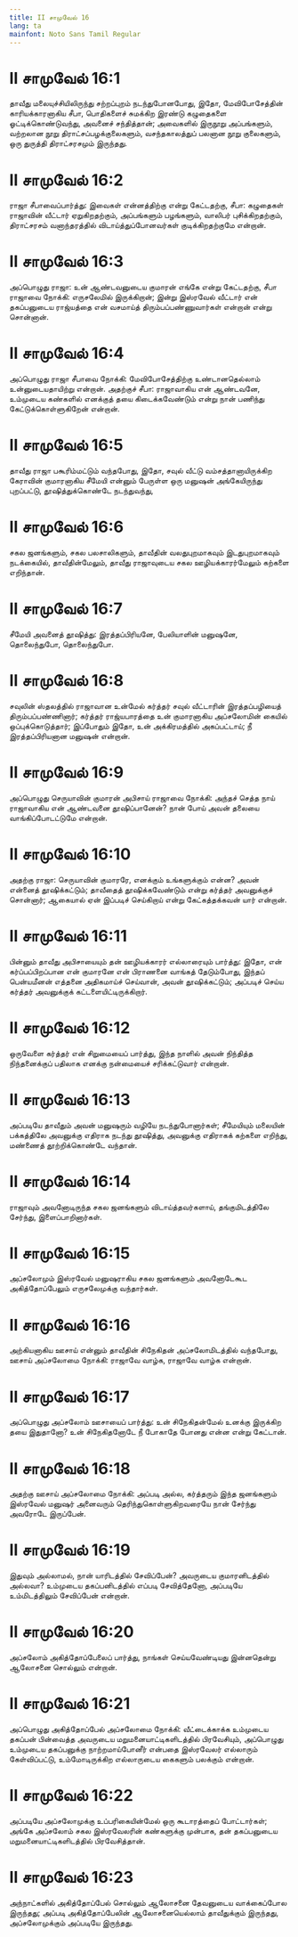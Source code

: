 ```yaml
---
title: II சாமுவேல் 16
lang: ta
mainfont: Noto Sans Tamil Regular
---
```


# II சாமுவேல் 16:1

தாவீது மலையுச்சியிலிருந்து சற்றப்புறம் நடந்துபோனபோது, இதோ, மேவிபோசேத்தின் காரியக்காரனாகிய சீபா, பொதிகளைச் சுமக்கிற இரண்டு கழுதைகளை ஓட்டிக்கொண்டுவந்து, அவனைச் சந்தித்தான்; அவைகளில் இருநூறு அப்பங்களும், வற்றலான நூறு திராட்சப்பழக்குலைகளும், வசந்தகாலத்துப் பலனான நூறு குலைகளும், ஒரு துருத்தி திராட்சரசமும் இருந்தது.

# II சாமுவேல் 16:2

ராஜா சீபாவைப்பார்த்து: இவைகள் என்னத்திற்கு என்று கேட்டதற்கு, சீபா: கழுதைகள் ராஜாவின் வீட்டார் ஏறுகிறதற்கும், அப்பங்களும் பழங்களும், வாலிபர் புசிக்கிறதற்கும், திராட்சரசம் வனாந்தரத்தில் விடாய்த்துப்போனவர்கள் குடிக்கிறதற்குமே என்றான்.

# II சாமுவேல் 16:3

அப்பொழுது ராஜா: உன் ஆண்டவனுடைய குமாரன் எங்கே என்று கேட்டதற்கு, சீபா ராஜாவை நோக்கி: எருசலேமில் இருக்கிறான்; இன்று இஸ்ரவேல் வீட்டார் என் தகப்பனுடைய ராஜ்யத்தை என் வசமாய்த் திரும்பப்பண்ணுவார்கள் என்றான் என்று சொன்னான்.

# II சாமுவேல் 16:4

அப்பொழுது ராஜா சீபாவை நோக்கி: மேவிபோசேத்திற்கு உண்டானதெல்லாம் உன்னுடையதாயிற்று என்றான். அதற்குச் சீபா: ராஜாவாகிய என் ஆண்டவனே, உம்முடைய கண்களில் எனக்குத் தயை கிடைக்கவேண்டும் என்று நான் பணிந்து கேட்டுக்கொள்ளுகிறேன் என்றான்.

# II சாமுவேல் 16:5

தாவீது ராஜா பகூரிம்மட்டும் வந்தபோது, இதோ, சவுல் வீட்டு வம்சத்தானாயிருக்கிற கேராவின் குமாரனாகிய சீமேயி என்னும் பேருள்ள ஒரு மனுஷன் அங்கேயிருந்து புறப்பட்டு, தூஷித்துக்கொண்டே நடந்துவந்து,

# II சாமுவேல் 16:6

சகல ஜனங்களும், சகல பலசாலிகளும், தாவீதின் வலதுபுறமாகவும் இடதுபுறமாகவும் நடக்கையில், தாவீதின்மேலும், தாவீது ராஜாவுடைய சகல ஊழியக்காரர்மேலும் கற்களை எறிந்தான்.

# II சாமுவேல் 16:7

சீமேயி அவனைத் தூஷித்து: இரத்தப்பிரியனே, பேலியாளின் மனுஷனே, தொலைந்துபோ, தொலைந்துபோ.

# II சாமுவேல் 16:8

சவுலின் ஸ்தலத்தில் ராஜாவான உன்மேல் கர்த்தர் சவுல் வீட்டாரின் இரத்தப்பழியைத் திரும்பப்பண்ணினார்; கர்த்தர் ராஜ்யபாரத்தை உன் குமாரனாகிய அப்சலோமின் கையில் ஒப்புக்கொடுத்தார்; இப்போதும் இதோ, உன் அக்கிரமத்தில் அகப்பட்டாய்; நீ இரத்தப்பிரியனான மனுஷன் என்றான்.

# II சாமுவேல் 16:9

அப்பொழுது செருயாவின் குமாரன் அபிசாய் ராஜாவை நோக்கி: அந்தச் செத்த நாய் ராஜாவாகிய என் ஆண்டவனை தூஷிப்பானேன்? நான் போய் அவன் தலையை வாங்கிப்போடட்டுமே என்றான்.

# II சாமுவேல் 16:10

அதற்கு ராஜா: செருயாவின் குமாரரே, எனக்கும் உங்களுக்கும் என்ன? அவன் என்னைத் தூஷிக்கட்டும்; தாவீதைத் தூஷிக்கவேண்டும் என்று கர்த்தர் அவனுக்குச் சொன்னார்; ஆகையால் ஏன் இப்படிச் செய்கிறாய் என்று கேட்கத்தக்கவன் யார் என்றான்.

# II சாமுவேல் 16:11

பின்னும் தாவீது அபிசாயையும் தன் ஊழியக்காரர் எல்லாரையும் பார்த்து: இதோ, என் கர்ப்பப்பிறப்பான என் குமாரனே என் பிராணனை வாங்கத் தேடும்போது, இந்தப் பென்யமீனன் எத்தனை அதிகமாய்ச் செய்வான், அவன் தூஷிக்கட்டும்; அப்படிச் செய்ய கர்த்தர் அவனுக்குக் கட்டளையிட்டிருக்கிறார்.

# II சாமுவேல் 16:12

ஒருவேளை கர்த்தர் என் சிறுமையைப் பார்த்து, இந்த நாளில் அவன் நிந்தித்த நிந்தனைக்குப் பதிலாக எனக்கு நன்மையைச் சரிக்கட்டுவார் என்றான்.

# II சாமுவேல் 16:13

அப்படியே தாவீதும் அவன் மனுஷரும் வழியே நடந்துபோனார்கள்; சீமேயியும் மலையின் பக்கத்திலே அவனுக்கு எதிராக நடந்து தூஷித்து, அவனுக்கு எதிராகக் கற்களை எறிந்து, மண்ணைத் தூற்றிக்கொண்டே வந்தான்.

# II சாமுவேல் 16:14

ராஜாவும் அவனோடிருந்த சகல ஜனங்களும் விடாய்த்தவர்களாய், தங்குமிடத்திலே சேர்ந்து, இளைப்பாறினார்கள்.

# II சாமுவேல் 16:15

அப்சலோமும் இஸ்ரவேல் மனுஷராகிய சகல ஜனங்களும் அவனோடேகூட அகித்தோப்பேலும் எருசலேமுக்கு வந்தார்கள்.

# II சாமுவேல் 16:16

அற்கியனாகிய ஊசாய் என்னும் தாவீதின் சிநேகிதன் அப்சலோமிடத்தில் வந்தபோது, ஊசாய் அப்சலோமை நோக்கி: ராஜாவே வாழ்க, ராஜாவே வாழ்க என்றான்.

# II சாமுவேல் 16:17

அப்பொழுது அப்சலோம் ஊசாயைப் பார்த்து: உன் சிநேகிதன்மேல் உனக்கு இருக்கிற தயை இதுதானோ? உன் சிநேகிதனோடே நீ போகாதே போனது என்ன என்று கேட்டான்.

# II சாமுவேல் 16:18

அதற்கு ஊசாய் அப்சலோமை நோக்கி: அப்படி அல்ல, கர்த்தரும் இந்த ஜனங்களும் இஸ்ரவேல் மனுஷர் அனைவரும் தெரிந்துகொள்ளுகிறவரையே நான் சேர்ந்து அவரோடே இருப்பேன்.

# II சாமுவேல் 16:19

இதுவும் அல்லாமல், நான் யாரிடத்தில் சேவிப்பேன்? அவருடைய குமாரனிடத்தில் அல்லவா? உம்முடைய தகப்பனிடத்தில் எப்படி சேவித்தேனோ, அப்படியே உம்மிடத்திலும் சேவிப்பேன் என்றான்.

# II சாமுவேல் 16:20

அப்சலோம் அகித்தோப்பேலைப் பார்த்து, நாங்கள் செய்யவேண்டியது இன்னதென்று ஆலோசனை சொல்லும் என்றான்.

# II சாமுவேல் 16:21

அப்பொழுது அகித்தோப்பேல் அப்சலோமை நோக்கி: வீட்டைக்காக்க உம்முடைய தகப்பன் பின்வைத்த அவருடைய மறுமனையாட்டிகளிடத்தில் பிரவேசியும், அப்பொழுது உம்முடைய தகப்பனுக்கு நாற்றமாய்போனீர் என்பதை இஸ்ரவேலர் எல்லாரும் கேள்விப்பட்டு, உம்மோடிருக்கிற எல்லாருடைய கைகளும் பலக்கும் என்றான்.

# II சாமுவேல் 16:22

அப்படியே அப்சலோமுக்கு உப்பரிகையின்மேல் ஒரு கூடாரத்தைப் போட்டார்கள்; அங்கே அப்சலோம் சகல இஸ்ரவேலரின் கண்களுக்கு முன்பாக, தன் தகப்பனுடைய மறுமனையாட்டிகளிடத்தில் பிரவேசித்தான்.

# II சாமுவேல் 16:23

அந்நாட்களில் அகித்தோப்பேல் சொல்லும் ஆலோசனை தேவனுடைய வாக்கைப்போல இருந்தது; அப்படி அகித்தோப்பேலின் ஆலோசனையெல்லாம் தாவீதுக்கும் இருந்தது, அப்சலோமுக்கும் அப்படியே இருந்தது.

